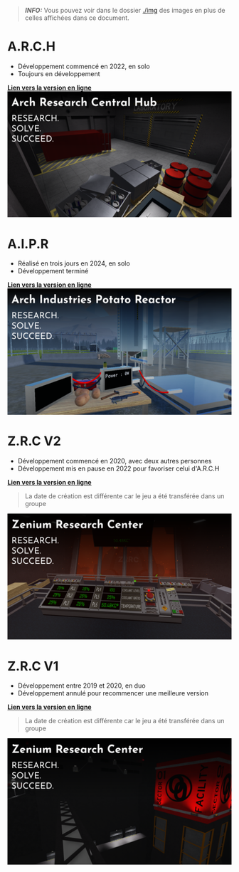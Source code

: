 > **_INFO:_** Vous pouvez voir dans le dossier [./img](./img) des images en plus de celles affichées dans ce document.

# A.R.C.H
- Développement commencé en 2022, en solo
- Toujours en développement

[**Lien vers la version en ligne**](https://www.roblox.com/games/8871746612)
![ARCH Thumbnail](./img/ARCH/RobloxThumbnail.png)

# A.I.P.R
- Réalisé en trois jours en 2024, en solo
- Développement terminé

[**Lien vers la version en ligne**](https://www.roblox.com/games/18744063505)
![AIPR Thumbnail](./img/AIPR/RobloxThumbnail.png)

# Z.R.C V2
- Développement commencé en 2020, avec deux autres personnes
- Développement mis en pause en 2022 pour favoriser celui d'A.R.C.H

[**Lien vers la version en ligne**](https://www.roblox.com/games/7096759234)
> La date de création est différente car le jeu a été transférée dans un groupe

![ZRC V2 Thumbnail](./img/ZRC-V2/RobloxThumbnail.png)

# Z.R.C V1
- Développement entre 2019 et 2020, en duo
- Développement annulé pour recommencer une meilleure version

[**Lien vers la version en ligne**](https://www.roblox.com/games/18947596592)
> La date de création est différente car le jeu a été transférée dans un groupe

![ZRC V1 Thumbnail](./img/ZRC-V1/RobloxThumbnail.png)
